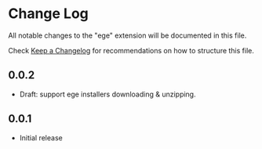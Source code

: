 # Change Log

All notable changes to the "ege" extension will be documented in this file.

Check [Keep a Changelog](http://keepachangelog.com/) for recommendations on how to structure this file.


## 0.0.2

- Draft: support ege installers downloading & unzipping.

## 0.0.1

- Initial release